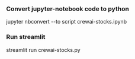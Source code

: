 ### Convert jupyter-notebook code to python
jupyter nbconvert --to script crewai-stocks.ipynb

### Run streamlit
streamlit run crewai-stocks.py